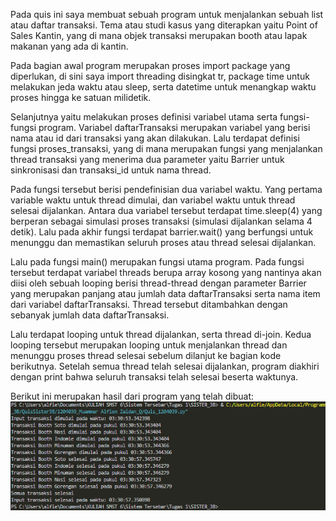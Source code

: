 Pada quis ini saya membuat sebuah program untuk menjalankan sebuah list atau daftar transaksi. Tema atau studi kasus yang diterapkan yaitu Point of Sales Kantin, yang di mana objek transaksi merupakan booth atau lapak makanan yang ada di kantin. 

Pada bagian awal program merupakan proses import package yang diperlukan, di sini saya import threading disingkat tr, package time untuk melakukan jeda waktu atau sleep, serta datetime untuk menangkap waktu proses hingga ke satuan milidetik.

Selanjutnya yaitu melakukan proses definisi variabel utama serta fungsi-fungsi program. Variabel daftarTransaksi merupakan variabel yang berisi nama atau id dari transaksi yang akan dilakukan. Lalu terdapat definisi fungsi proses_transaksi, yang di mana merupakan fungsi yang menjalankan thread transaksi yang menerima dua parameter yaitu Barrier untuk sinkronisasi dan transaksi_id untuk nama thread.

Pada fungsi tersebut berisi pendefinisian dua variabel waktu. Yang pertama variable waktu untuk thread dimulai, dan variabel waktu untuk thread selesai dijalankan. Antara dua variabel tersebut terdapat time.sleep(4) yang berperan sebagai simulasi proses transaksi (simulasi dijalankan selama 4 detik). Lalu pada akhir fungsi terdapat barrier.wait() yang berfungsi untuk menunggu dan memastikan seluruh proses atau thread selesai dijalankan.

Lalu pada fungsi main() merupakan fungsi utama program. Pada fungsi tersebut terdapat variabel threads berupa array kosong yang nantinya akan diisi oleh sebuah looping berisi thread-thread dengan parameter Barrier yang merupakan panjang atau jumlah data daftarTransaksi serta nama item dari variabel daftarTransaksi. Thread tersebut ditambahkan dengan sebanyak jumlah data daftarTransaksi.

Lalu terdapat looping untuk thread dijalankan, serta thread di-join. Kedua looping tersebut merupakan looping untuk menjalankan thread dan menunggu proses thread selesai sebelum dilanjut ke bagian kode berikutnya. Setelah semua thread telah selesai dijalankan, program diakhiri dengan print bahwa seluruh transaksi telah selesai beserta waktunya.

Berikut ini merupakan hasil dari program yang telah dibuat:
![Gambar Screenshot](Output.png)